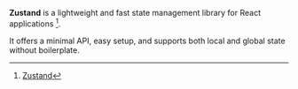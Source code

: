 **Zustand** is a lightweight and fast state management library for React applications [^1].

It offers a minimal API, easy setup, and supports both local and global state without boilerplate. 

[^1]:  [Zustand](https://zustand-demo.pmnd.rs/)
